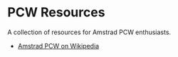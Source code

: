 # PCW Resources

A collection of resources for Amstrad PCW enthusiasts.

* [Amstrad PCW on Wikipedia](http://en.wikipedia.org/wiki/Amstrad_PCW)

